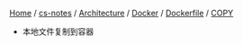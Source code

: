 [Home](https://mengxianbin.github.io) /
[cs-notes](https://mengxianbin.github.io/cs-notes/content) /
[Architecture](https://mengxianbin.github.io/cs-notes/content/Architecture) /
[Docker](https://mengxianbin.github.io/cs-notes/content/Architecture/Docker) /
[Dockerfile](https://mengxianbin.github.io/cs-notes/content/Architecture/Docker/Dockerfile) /
[COPY](https://mengxianbin.github.io/cs-notes/content/Architecture/Docker/Dockerfile/COPY)

* 本地文件复制到容器